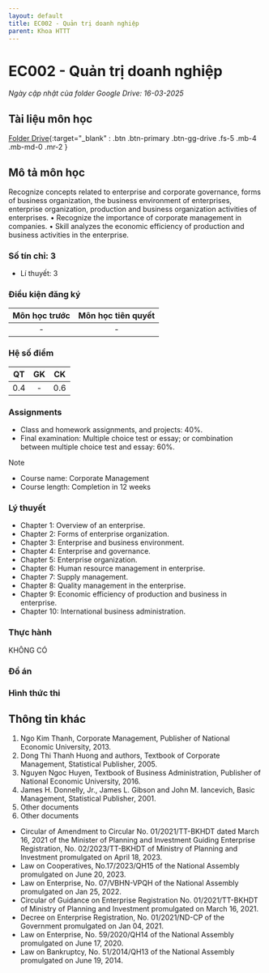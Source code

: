 ```yaml
---
layout: default
title: EC002 - Quản trị doanh nghiệp
parent: Khoa HTTT
---
```


# EC002 - Quản trị doanh nghiệp

*Ngày cập nhật của folder Google Drive: 16-03-2025*
## Tài liệu môn học

[Folder Drive](https://drive.google.com/drive/folders/1jeWwae5mGcYzmL4x1mHv7ZC48--qQ8-w?usp=drive_link){:target="_blank" : .btn .btn-primary .btn-gg-drive .fs-5 .mb-4 .mb-md-0 .mr-2 }

## Mô tả môn học
Recognize concepts related to enterprise and
corporate governance, forms of business
organization, the business environment of
enterprises, enterprise organization, production
and business organization activities of
enterprises.
• Recognize the importance of corporate
management in companies.
• Skill analyzes the economic efficiency of
production and business activities in the
enterprise.
### Số tín chỉ: 3
- Lí thuyết: 3


### Điều kiện đăng ký

| Môn học trước| Môn học tiên quyết |  
|------|-----|  
| <center> - </center> | <center>-</center>|  

### Hệ số điểm

| QT | GK | CK |  
|-----|-----|-----|  
| <center>0.4</center> | <center>-</center> | <center>0.6</center> |  

### Assignments
+ Class and homework assignments, and
projects: 40%.
+ Final examination:  Multiple choice test or essay; or combination between multiple choice test and essay: 60%.
>[!NOTE]
- Course name: Corporate Management
- Course length: Completion in 12 weeks
### Lý thuyết
- Chapter 1: Overview of an enterprise.
- Chapter 2: Forms of enterprise organization.
- Chapter 3: Enterprise and business environment.
- Chapter 4: Enterprise and governance.
- Chapter 5: Enterprise organization.
- Chapter 6: Human resource management in enterprise.
- Chapter 7: Supply management.
- Chapter 8: Quality management in the enterprise.
- Chapter 9: Economic efficiency of production and
business in enterprise.
- Chapter 10: International business administration.
### Thực hành
KHÔNG CÓ
### Đồ án

### Hình thức thi

## Thông tin khác
1. Ngo Kim Thanh, Corporate Management, Publisher of National
Economic University, 2013.
2. Dong Thi Thanh Huong and authors, Textbook of Corporate
Management, Statistical Publisher, 2005.
3. Nguyen Ngoc Huyen, Textbook of Business Administration,
Publisher of National Economic University, 2016.
4. James H. Donnelly, Jr., James L. Gibson and John M.
Iancevich, Basic Management, Statistical Publisher, 2001.
5. Other documents
5. Other documents
- Circular of Amendment to Circular No. 01/2021/TT-BKHDT dated March 16,
2021 of the Minister of Planning and Investment Guiding Enterprise Registration,
No. 02/2023/TT-BKHDT of Ministry of Planning and Investment promulgated on
April 18, 2023.
- Law on Cooperatives, No.17/2023/QH15 of the National Assembly promulgated
on June 20, 2023.
- Law on Enterprise, No. 07/VBHN-VPQH of the National Assembly promulgated
on Jan 25, 2022.
- Circular of Guidance on Enterprise Registration No. 01/2021/TT-BKHDT of
Ministry of Planning and Investment promulgated on March 16, 2021.
- Decree on Enterprise Registration, No. 01/2021/ND-CP of the Government
promulgated on Jan 04, 2021.
- Law on Enterprise, No. 59/2020/QH14 of the National Assembly promulgated
on June 17, 2020.
- Law on Bankruptcy, No. 51/2014/QH13 of the National Assembly promulgated
on June 19, 2014.